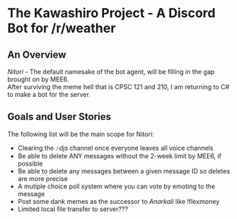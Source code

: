 ﻿
# The Kawashiro Project - A Discord Bot for /r/weather

## An Overview
*Nitori* - The default namesake of the bot agent, will be filling in the gap brought on by MEE6.\
After surviving the meme hell that is CPSC 121 and 210, I am returning to C# to make a bot for the server.


## Goals and User Stories
The following list will be the main scope for Nitori:
- Clearing the 🎶djs channel once everyone leaves all voice channels
- Be able to delete ANY messages without the 2-week limit by MEE6, if possible
- Be able to delete any messages between a given message ID so deletes are more precise
- A mutiple choice poll system where you can vote by emoting to the message
- Post some dank memes as the successor to *Anarkali* like !flexmoney
- Limited local file transfer to server???